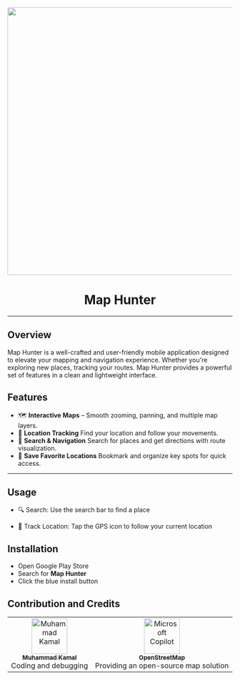 <div align="center">
  <img src="app/map_hunter.png" width="600" />
</div>

<h1 align="center">Map Hunter</h1>

---

## Overview

Map Hunter is a well-crafted and user-friendly mobile application designed to elevate your mapping
and navigation experience. Whether you're exploring new places, tracking your routes.
Map Hunter provides a powerful set of features in a clean and lightweight interface.

## Features

- 🗺️ **Interactive Maps** – 
      Smooth zooming, panning, and multiple map layers.
- 📍 **Location Tracking** 
      Find your location and follow your movements.
- 🧭 **Search & Navigation** 
      Search for places and get directions with route visualization.
- 🔖 **Save Favorite Locations** 
      Bookmark and organize key spots for quick access.

---

## Usage

- 🔍 Search: Use the search bar to find a place

- 📍 Track Location: Tap the GPS icon to follow your current location

## Installation

- Open Google Play Store
- Search for **Map Hunter**
- Click the blue install button

## Contribution and Credits

<table>
  <tr>
    <td align="center">
      <a href="https://github.com/hussein1000">
        <img src="https://github.com/mohamedkam000.png" width="80" height="80" alt="Muhammad Kamal"/><br />
        <sub><b>Muhammad Kamal</b></sub>
      </a>
      <br />Coding and debugging
    </td>
    <td align="center">
      <a href="https://www.openstreetmap.org/">
        <img src="https://www.openstreetmap.org/assets/osm_logo-4b074077c29e100f40ee64f5177886e36b570d4cc3ab10c7b263003d09642e3f.svg" width="80" height="80" alt="Microsoft Copilot"/><br />
        <sub><b>OpenStreetMap</b></sub>
      </a>
      <br />Providing an open-source map solution
    </td>
  </tr>
</table>
